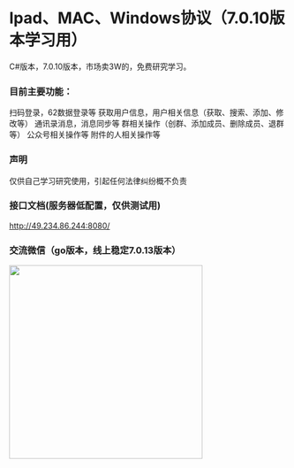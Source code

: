 # Ipad、MAC、Windows协议（7.0.10版本学习用）

C#版本，7.0.10版本，市场卖3W的，免费研究学习。

### 目前主要功能：
扫码登录，62数据登录等
获取用户信息，用户相关信息（获取、搜索、添加、修改等）
通讯录消息，消息同步等
群相关操作（创群、添加成员、删除成员、退群等）
公众号相关操作等
附件的人相关操作等

### 声明
仅供自己学习研究使用，引起任何法律纠纷概不负责

### 接口文档(服务器低配置，仅供测试用)
<a href="http://49.234.86.244:8080/" target="_blank">http://49.234.86.244:8080/</a>

### 交流微信（go版本，线上稳定7.0.13版本）
 <img src="https://github.com/PonyCx/WechatHelper7010/blob/master/1.jpg" width = "350" height = "350" alt="" align=center />



